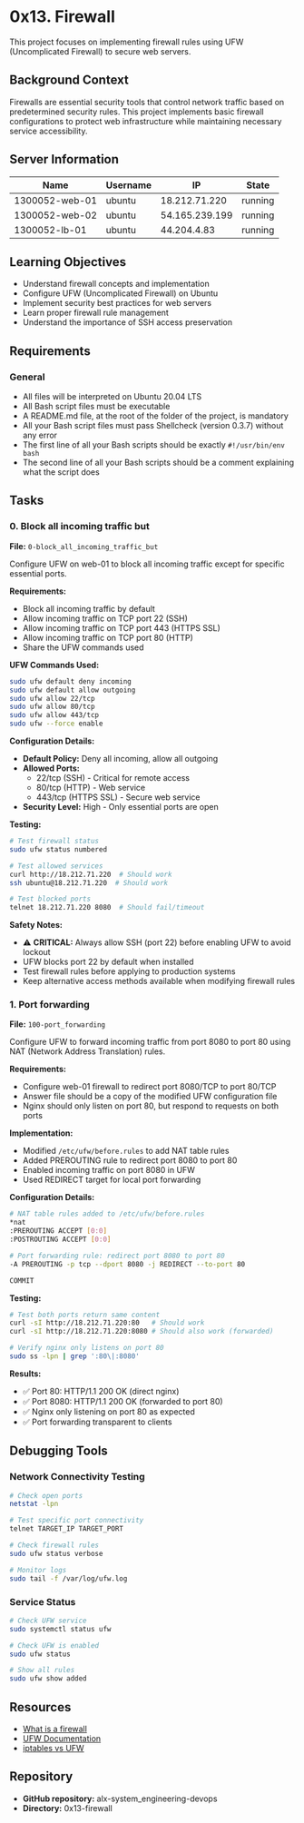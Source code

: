 # 0x13. Firewall

This project focuses on implementing firewall rules using UFW (Uncomplicated Firewall) to secure web servers.

## Background Context

Firewalls are essential security tools that control network traffic based on predetermined security rules. This project implements basic firewall configurations to protect web infrastructure while maintaining necessary service accessibility.

## Server Information

| Name           | Username | IP             | State   |
| -------------- | -------- | -------------- | ------- |
| 1300052-web-01 | ubuntu   | 18.212.71.220  | running |
| 1300052-web-02 | ubuntu   | 54.165.239.199 | running |
| 1300052-lb-01  | ubuntu   | 44.204.4.83    | running |

## Learning Objectives

- Understand firewall concepts and implementation
- Configure UFW (Uncomplicated Firewall) on Ubuntu
- Implement security best practices for web servers
- Learn proper firewall rule management
- Understand the importance of SSH access preservation

## Requirements

### General

- All files will be interpreted on Ubuntu 20.04 LTS
- All Bash script files must be executable
- A README.md file, at the root of the folder of the project, is mandatory
- All your Bash script files must pass Shellcheck (version 0.3.7) without any error
- The first line of all your Bash scripts should be exactly `#!/usr/bin/env bash`
- The second line of all your Bash scripts should be a comment explaining what the script does

## Tasks

### 0. Block all incoming traffic but

**File:** `0-block_all_incoming_traffic_but`

Configure UFW on web-01 to block all incoming traffic except for specific essential ports.

**Requirements:**

- Block all incoming traffic by default
- Allow incoming traffic on TCP port 22 (SSH)
- Allow incoming traffic on TCP port 443 (HTTPS SSL)
- Allow incoming traffic on TCP port 80 (HTTP)
- Share the UFW commands used

**UFW Commands Used:**

```bash
sudo ufw default deny incoming
sudo ufw default allow outgoing
sudo ufw allow 22/tcp
sudo ufw allow 80/tcp
sudo ufw allow 443/tcp
sudo ufw --force enable
```

**Configuration Details:**

- **Default Policy:** Deny all incoming, allow all outgoing
- **Allowed Ports:**
  - 22/tcp (SSH) - Critical for remote access
  - 80/tcp (HTTP) - Web service
  - 443/tcp (HTTPS SSL) - Secure web service
- **Security Level:** High - Only essential ports are open

**Testing:**

```bash
# Test firewall status
sudo ufw status numbered

# Test allowed services
curl http://18.212.71.220  # Should work
ssh ubuntu@18.212.71.220  # Should work

# Test blocked ports
telnet 18.212.71.220 8080  # Should fail/timeout
```

**Safety Notes:**

- ⚠️ **CRITICAL:** Always allow SSH (port 22) before enabling UFW to avoid lockout
- UFW blocks port 22 by default when installed
- Test firewall rules before applying to production systems
- Keep alternative access methods available when modifying firewall rules

### 1. Port forwarding

**File:** `100-port_forwarding`

Configure UFW to forward incoming traffic from port 8080 to port 80 using NAT (Network Address Translation) rules.

**Requirements:**

- Configure web-01 firewall to redirect port 8080/TCP to port 80/TCP
- Answer file should be a copy of the modified UFW configuration file
- Nginx should only listen on port 80, but respond to requests on both ports

**Implementation:**

- Modified `/etc/ufw/before.rules` to add NAT table rules
- Added PREROUTING rule to redirect port 8080 to port 80
- Enabled incoming traffic on port 8080 in UFW
- Used REDIRECT target for local port forwarding

**Configuration Details:**

```bash
# NAT table rules added to /etc/ufw/before.rules
*nat
:PREROUTING ACCEPT [0:0]
:POSTROUTING ACCEPT [0:0]

# Port forwarding rule: redirect port 8080 to port 80
-A PREROUTING -p tcp --dport 8080 -j REDIRECT --to-port 80

COMMIT
```

**Testing:**

```bash
# Test both ports return same content
curl -sI http://18.212.71.220:80   # Should work
curl -sI http://18.212.71.220:8080 # Should also work (forwarded)

# Verify nginx only listens on port 80
sudo ss -lpn | grep ':80\|:8080'
```

**Results:**

- ✅ Port 80: HTTP/1.1 200 OK (direct nginx)
- ✅ Port 8080: HTTP/1.1 200 OK (forwarded to port 80)
- ✅ Nginx only listening on port 80 as expected
- ✅ Port forwarding transparent to clients

## Debugging Tools

### Network Connectivity Testing

```bash
# Check open ports
netstat -lpn

# Test specific port connectivity
telnet TARGET_IP TARGET_PORT

# Check firewall rules
sudo ufw status verbose

# Monitor logs
sudo tail -f /var/log/ufw.log
```

### Service Status

```bash
# Check UFW service
sudo systemctl status ufw

# Check UFW is enabled
sudo ufw status

# Show all rules
sudo ufw show added
```

## Resources

- [What is a firewall](<https://en.wikipedia.org/wiki/Firewall_(computing)>)
- [UFW Documentation](https://help.ubuntu.com/community/UFW)
- [iptables vs UFW](https://www.digitalocean.com/community/tutorials/ufw-essentials-common-firewall-rules-and-commands)

## Repository

- **GitHub repository:** alx-system_engineering-devops
- **Directory:** 0x13-firewall
